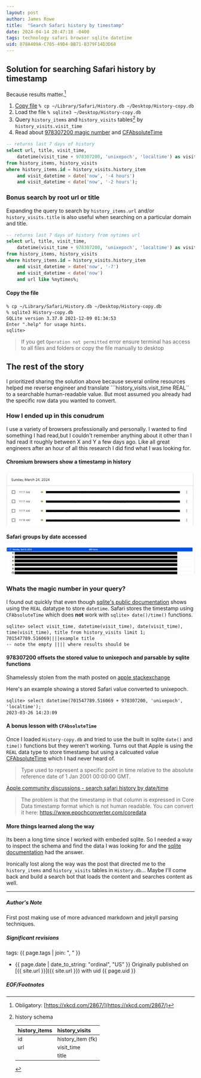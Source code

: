 ```yaml
---
layout: post
author: James Rowe
title:  "Search Safari history by timestamp"
date: 2024-04-14 20:47:18 -0400
tags: technology safari browser sqlite datetime
uid: 878A409A-C705-49D4-BB71-B379F14D3D68
---
```


## Solution for searching Safari history by timestamp

Because results matter.[^xkcd2867]

1. [Copy file](#copy-the-file) ```% cp ~/Library/Safari/History.db ~/Desktop/History-copy.db```
2. Load the file ```% sqlite3 ~/Desktop/History-copy.db```
3. Query ```history_items``` and ```history_visits``` tables[^schema] by ```history_visits.visit_time```
4. Read about [978307200 magic number](#whats-the-magic-number-in-your-query) and [CFAbsoluteTime](#a-bonus-lesson-with-cfabsolutetime)

```sql
-- returns last 7 days of history
select url, title, visit_time, 
    datetime(visit_time + 978307200, 'unixepoch', 'localtime') as visit_datetime 
from history_items, history_visits
where history_items.id = history_visits.history_item 
    and visit_datetime > date('now', '-4 hours') 
    and visit_datetime < date('now', '-2 hours');
```

### Bonus search by root url or title

Expanding the query to search by ```history_items.url``` and/or ```history_visits.title``` is also useful when searching on a particular domain and title.

```sql
-- returns last 7 days of history from nytimes url
select url, title, visit_time, 
    datetime(visit_time + 978307200, 'unixepoch', 'localtime') as visit_datetime 
from history_items, history_visits
where history_items.id = history_visits.history_item 
    and visit_datetime > date('now', '-7') 
    and visit_datetime < date('now')
    and url like %nytimes%;
```

#### Copy the file

```console
% cp ~/Library/Safari/History.db ~/Desktop/History-copy.db
% sqlite3 History-copy.db
SQLite version 3.37.0 2021-12-09 01:34:53
Enter ".help" for usage hints.
sqlite> 
```

> If you get ```Operation not permitted``` error ensure terminal has access to all files and folders or copy the file manually to desktop

## The rest of the story

I prioritized sharing the solution above because several online resources helped me reverse engineer and translate ```history_visits.visit_time REAL`` to a searchable human-readable value. But most assumed you already had the specific row data you wanted to convert.

### How I ended up in this conudrum

I use a variety of browsers professionally and personally. I wanted to find something I had read,but I couldn't remember anything about it other than I had read it roughly between X and Y a few days ago. Like all great engineers after an hour of all this research I did find what I was looking for.

#### Chromium browsers show a timestamp in history

![chrome browser history](/assets/posts-images/chrome-history-timestamp.jpg)

#### Safari groups by date accessed

![safari browser history](/assets/posts-images/safari-history-date-no-time.jpg)

### Whats the magic number in your query?

I found out quickly that even though [sqlite's public documentation](https://sqlite.org/lang_datefunc.html) shows using the ```REAL``` datatype to store ```datetime```. Safari stores the timestamp using ```CFAbsoluteTime``` which does **not** work with ```sqlite> date()/time()``` functions.

```console
sqlite> select visit_time, datetime(visit_time), date(visit_time), time(visit_time), title from history_visits limit 1;
701547789.516069||||example title
-- note the empty |||| where results should be
```

#### 978307200 offsets the stored value to unixepoch and parsable by sqlite functions

Shamelessly stolen from the math posted on [apple stackexchange](https://apple.stackexchange.com/questions/235357/see-website-visit-time-in-safari-history) 

Here's an example showing a stored Safari value converted to unixepoch.

```console
sqlite> select datetime(701547789.516069 + 978307200, 'unixepoch', 'localtime');
2023-03-26 14:23:09
```

#### A bonus lesson with ```CFAbsoluteTime```

Once I loaded ```History-copy.db``` and tried to use the built in sqlite ```date()``` and ```time()``` functions but they weren't working. Turns out that Apple is using the ```REAL``` data type to store timestamp but using a calcuated value [CFAbsoluteTime](https://developer.apple.com/documentation/corefoundation/cfabsolutetime) which I had never heard of.

> Type used to represent a specific point in time relative to the absolute reference date of 1 Jan 2001 00:00:00 GMT.

[Apple community discussions - search safari history by date/time](https://discussions.apple.com/thread/250500866?sortBy=best)

> The problem is that the timestamp in that column is expressed in Core Data timestamp format which is not human readable. You can convert it here: https://www.epochconverter.com/coredata

#### More things learned along the way

Its been a long time since I worked with embeded sqlite. So I needed a way to inspect the schema and find the data I was looking for and the [sqlite documentation](https://sqlite.org/cli.html) had the answer.

Ironically lost along the way was the post that directed me to the ```history_items``` and ```history_visits``` tables in ```History.db```... Maybe I'll come back and build a search bot that loads the content and searches content as well.

---

##### Author's Note

First post making use of more advanced markdown and jekyll parsing techniques.

##### Significant revisions

tags: {{ page.tags | join: ", " }}

- {{ page.date | date_to_string: "ordinal", "US" }} Originally published on [{{ site.url }}]({{ site.url }}) with uid {{ page.uid }}

##### EOF/Footnotes

[^xkcd2867]: Obligatory: [https://xkcd.com/2867/](https://xkcd.com/2867/)

[^schema]: history schema

    | history_items | history_visits    |
    |---------------|-------------------|
    | id            | history_item (fk) |
    | url           | visit_time        |
    |               | title             |